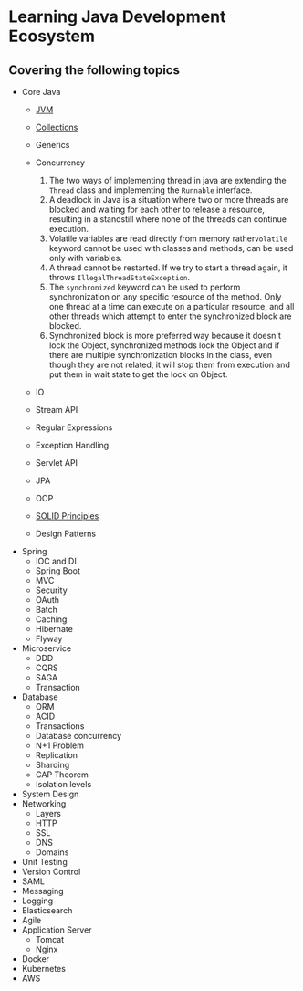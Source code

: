 # Learning Java Development Ecosystem
## Covering the following topics

- Core Java 
    - [JVM](/core-java/jvm.md)
    - [Collections](/core-java/collections.md)
    - Generics
    - Concurrency
        1. The two ways of implementing thread in java are extending the `Thread` class and implementing the `Runnable` interface.
        1. A deadlock in Java is a situation where two or more threads are blocked and waiting for each other to release a resource, resulting in a standstill where none of the threads can continue execution.
        1. Volatile variables are read directly from memory rather`volatile` keyword cannot be used with classes and methods, can be used only with variables.
        1. A thread cannot be restarted. If we try to start a thread again, it throws `IllegalThreadStateException`.
        1. The `synchronized` keyword can be used to perform synchronization on any specific resource of the method. Only one thread at a time can execute on a particular resource, and all other threads which attempt to enter the synchronized block are blocked.
        1. Synchronized block is more preferred way because it doesn't lock the Object, synchronized methods lock the Object and if there are multiple synchronization blocks in the class, even though they are not related, it will stop them from execution and put them in wait state to get the lock on Object.

    - IO
    - Stream API
    - Regular Expressions
    - Exception Handling
    - Servlet API
    - JPA
    - OOP
    - [SOLID Principles](/core-java/solid.md)
    - Design Patterns
- Spring    
    - IOC and DI
    - Spring Boot
    - MVC
    - Security
    - OAuth
    - Batch
    - Caching
    - Hibernate
    - Flyway
- Microservice
    - DDD
    - CQRS
    - SAGA
    - Transaction
- Database    
    - ORM
    - ACID
    - Transactions
    - Database concurrency
    - N+1 Problem
    - Replication
    - Sharding
    - CAP Theorem
    - Isolation levels
- System Design
- Networking  
    - Layers
    - HTTP
    - SSL
    - DNS
    - Domains
- Unit Testing    
- Version Control 
- SAML    
- Messaging
- Logging 
- Elasticsearch   
- Agile
- Application Server
    - Tomcat
    - Nginx
- Docker
- Kubernetes
- AWS
